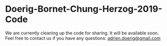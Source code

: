 # Doerig-Bornet-Chung-Herzog-2019-Code

We are currently cleaning up the code for sharing. It will be available soon. Feel free to contact us if you have any questions: adrien.doerig@gmail.com